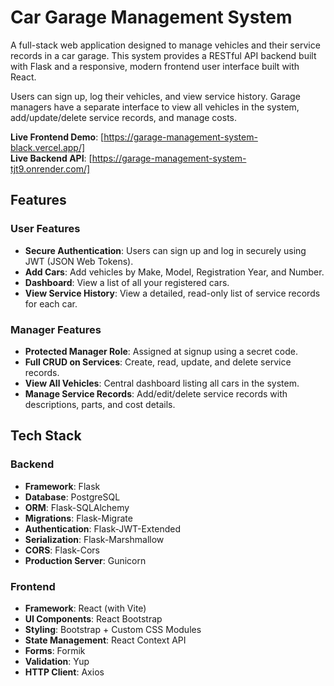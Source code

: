 # Car Garage Management System

A full-stack web application designed to manage vehicles and their service records in a car garage. This system provides a RESTful API backend built with Flask and a responsive, modern frontend user interface built with React.

Users can sign up, log their vehicles, and view service history. Garage managers have a separate interface to view all vehicles in the system, add/update/delete service records, and manage costs.

**Live Frontend Demo**: [https://garage-management-system-black.vercel.app/]  
**Live Backend API**: [https://garage-management-system-tjt9.onrender.com/]


## Features

### User Features

- **Secure Authentication**: Users can sign up and log in securely using JWT (JSON Web Tokens).
- **Add Cars**: Add vehicles by Make, Model, Registration Year, and Number.
- **Dashboard**: View a list of all your registered cars.
- **View Service History**: View a detailed, read-only list of service records for each car.

### Manager Features

- **Protected Manager Role**: Assigned at signup using a secret code.
- **Full CRUD on Services**: Create, read, update, and delete service records.
- **View All Vehicles**: Central dashboard listing all cars in the system.
- **Manage Service Records**: Add/edit/delete service records with descriptions, parts, and cost details.


##  Tech Stack

###  Backend
- **Framework**: Flask
- **Database**: PostgreSQL
- **ORM**: Flask-SQLAlchemy
- **Migrations**: Flask-Migrate
- **Authentication**: Flask-JWT-Extended
- **Serialization**: Flask-Marshmallow
- **CORS**: Flask-Cors
- **Production Server**: Gunicorn

###  Frontend
- **Framework**: React (with Vite)
- **UI Components**: React Bootstrap
- **Styling**: Bootstrap + Custom CSS Modules
- **State Management**: React Context API
- **Forms**: Formik
- **Validation**: Yup
- **HTTP Client**: Axios

